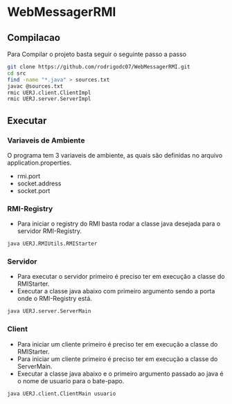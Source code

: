 # WebMessagerRMI
## Compilacao
Para Compilar o projeto basta seguir o seguinte passo a passo
```bash
git clone https://github.com/rodrigodc07/WebMessagerRMI.git
cd src
find -name "*.java" > sources.txt
javac @sources.txt
rmic UERJ.client.ClientImpl
rmic UERJ.server.ServerImpl
```

## Executar
### Variaveis de Ambiente
O programa tem 3 variaveis de ambiente, as quais são definidas no arquivo application.properties.
- rmi.port
- socket.address
- socket.port

### RMI-Registry
- Para iniciar o registry do RMI basta rodar a classe java desejada para o servidor RMI-Registry.
```bash
java UERJ.RMIUtils.RMIStarter
```
### Servidor
- Para executar o servidor primeiro é preciso ter em execução a classe do RMIStarter.
- Executar a classe java abaixo com primeiro argumento sendo a porta onde o RMI-Registry está.
```bash
java UERJ.server.ServerMain
```

### Client
- Para iniciar um cliente primeiro é preciso ter em execução a classe do RMIStarter.
- Para iniciar um cliente primeiro é preciso ter em execução a classe do ServerMain.
- Executar a classe java abaixo e o primeiro argumento passado ao java é o nome de usuario para o bate-papo.
```bash
java UERJ.client.ClientMain usuario
```
